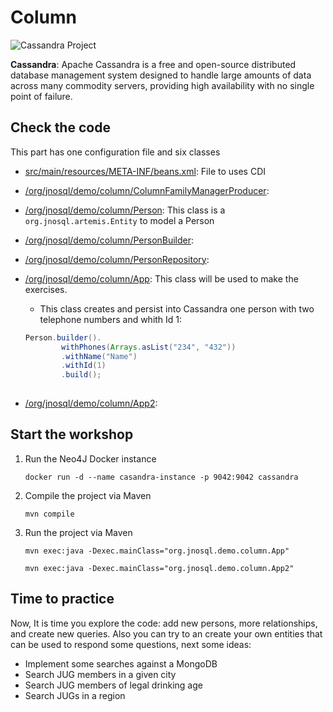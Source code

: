 # Column

![Cassandra Project](http://www.jnosql.org/img/logos/cassandra.png)

**Cassandra**: Apache Cassandra is a free and open-source distributed database management system designed to handle large amounts of data across many commodity servers, providing high availability with no single point of failure.


## Check the code

This part has one configuration file and six classes


* [src/main/resources/META-INF/beans.xml](src/main/resources/META-INF/beans.xml): File to uses CDI

* [/org/jnosql/demo/column/ColumnFamilyManagerProducer](src/main/java/org/jnosql/demo/graph/ColumnFamilyManagerProducer.java):

* [/org/jnosql/demo/column/Person](src/main/java/org/jnosql/demo/graph/Person.java): This class is a `org.jnosql.artemis.Entity` to model a Person

* [/org/jnosql/demo/column/PersonBuilder](src/main/java/org/jnosql/demo/graph/PersonBuilder.java): 

* [/org/jnosql/demo/column/PersonRepository](src/main/java/org/jnosql/demo/graph/PersonRepository.java): 

* [/org/jnosql/demo/column/App](src/main/java/org/jnosql/demo/graph/App.java): This class will be used to make the exercises.
	* This class creates and persist into Cassandra one person with two telephone numbers and whith Id 1:
	```java
	Person.builder().
            withPhones(Arrays.asList("234", "432"))
            .withName("Name")
            .withId(1)
            .build();
	  

* [/org/jnosql/demo/column/App2](src/main/java/org/jnosql/demo/graph/App2.java): 


## Start the workshop

1. Run the Neo4J Docker instance

	```
	docker run -d --name casandra-instance -p 9042:9042 cassandra
	```
  
2. Compile the project via Maven 
	```
	mvn compile
	```
3. Run the project via Maven 
	```
	mvn exec:java -Dexec.mainClass="org.jnosql.demo.column.App"
	
	mvn exec:java -Dexec.mainClass="org.jnosql.demo.column.App2"
	```
	
## Time to practice

Now, It is time you explore the code: add new persons, more relationships, and create new queries. 
Also you can try to an create your own entities that can be used to respond some questions, next some ideas: 

* Implement some searches against a MongoDB
* Search JUG members in a given city
* Search JUG members of legal drinking age
* Search JUGs in a region

